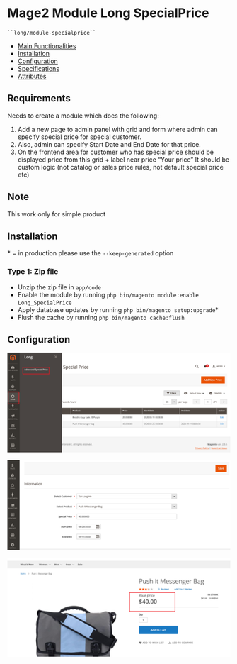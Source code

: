 # Mage2 Module Long SpecialPrice

    ``long/module-specialprice``

 - [Main Functionalities](#markdown-header-main-functionalities)
 - [Installation](#markdown-header-installation)
 - [Configuration](#markdown-header-configuration)
 - [Specifications](#markdown-header-specifications)
 - [Attributes](#markdown-header-attributes)


## Requirements

Needs to create a module which does the following:
1. Add a new page to admin panel with grid and form where admin can specify special price for special customer.
2. Also, admin can specify Start Date and End Date for that price.
3. On the frontend area for customer who has special price should be displayed price from this grid + label near price “Your price”
It should be custom logic (not catalog or sales price rules, not default special price etc)

## Note
This work only for simple product

## Installation
\* = in production please use the `--keep-generated` option

### Type 1: Zip file

 - Unzip the zip file in `app/code`
 - Enable the module by running `php bin/magento module:enable Long_SpecialPrice`
 - Apply database updates by running `php bin/magento setup:upgrade`\*
 - Flush the cache by running `php bin/magento cache:flush`

## Configuration
![Sample](images/image_1.png)

![Sample](images/image_2.png)

![Sample](images/image_3.png)



